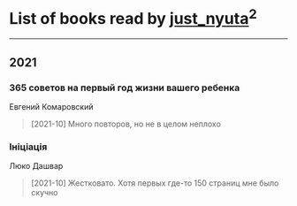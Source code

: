 # List of books read by [just_nyuta](https://www.facebook.com/profile.php?id=10208134766271560)<sup>2</sup>
---

## 2021

### 365 советов на первый год жизни вашего ребенка
Евгений Комаровский
> [2021-10] Много повторов, но не в целом неплохо


### Ініціація
Люко Дашвар
> [2021-10] Жестковато. Хотя первых где-то 150 страниц мне было скучно



